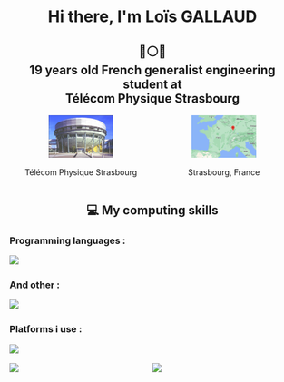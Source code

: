 <h1 align="center">Hi there, I'm Loïs GALLAUD</h1>

<h2 align="center">🔵⚪🔴 <br> 19 years old French generalist engineering student at <br> Télécom Physique Strasbourg</h2>

<div style="display: flex; justify-content: center; align-items: center;">
  <div style="flex: 1;" align="center">
    <a href="https://www.telecom-physique.fr/" target="_blank" rel="noreferrer">
      <img src="./images/TPS.jfif" alt="Télécom Physique Strasbourg" style="width: 45%;">
    </a>
    <p>Télécom Physique Strasbourg</p>
  </div>
  <div style="flex: 1;" align="center">
    <a href="https://www.strasbourg.eu/" target="_blank" rel="noreferrer">
      <img src="./images/map-france2.png" alt="Strasbourg location" style="width: 45%;">
    </a>
    <p>Strasbourg, France</p>
  </div>
</div>

<div>
  <h2 align="center">💻 My computing skills</h2>
  <div>
    <h3>Programming languages :</h3>
    <p>
        <img src="https://skillicons.dev/icons?i=py,c,html,css,md,matlab,mysql,sqlite&perline=4" />
    </p>
  </div>
  <div>
    <h3>And other :</h3>
    <p>
      <img src="https://skillicons.dev/icons?i=git,docker,arduino,selenium" />
    </p>
  </div>
  <div>
  <h3>Platforms i use :</h3>
    <p>
        <img src="https://skillicons.dev/icons?i=github,discord,bash,linux,raspberrypi,vscode" />
    </p>
  </div>
</div>

<div style="display: flex; justify-content: center; align-items: center;">
  <div style="flex: 1;">
    <img style="width: 45%;" src="https://github-readme-stats.vercel.app/api?username=LOISGALLAUD&show_icons=true&theme=github_dark&include_all_commits=true&count_private=true"/>
  </div>
  <div style="flex: 1;">
    <img style="width: 45%;" src="https://github-readme-stats.vercel.app/api/top-langs/?username=LOISGALLAUD&layout=compact&langs_count=16&theme=github_dark" />
  </div>
</div>
